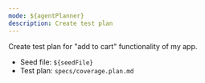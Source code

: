 ```yaml
---
mode: ${agentPlanner}
description: Create test plan
---
```


Create test plan for "add to cart" functionality of my app.

- Seed file: `${seedFile}`
- Test plan: `specs/coverage.plan.md`
